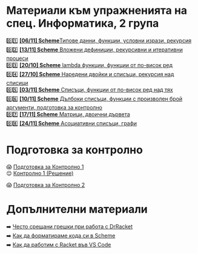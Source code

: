 # Материали към упражненията на спец. Информатика, 2 група

:zero::one: [**[06/11] Scheme**Типове данни, функции, условни изрази, рекурсия](./01/README.md)  
:zero::two: [**[13/11] Scheme** Вложени дефиниции, рекурсивни и итеративни процеси](./02/README.md)  
:zero::three: [**[20/10] Scheme** lambda функции, функции от по-висок ред](./03/README.md)  
:zero::four: [**[27/10] Scheme** Наредени двойки и списъци, рекурсия над списици](./04/README.md)  
:zero::five: [**[03/11] Scheme** Списъци, функции от по-висок ред над тях](./05/README.md)  
:zero::six: [**[10/11] Scheme** Дълбоки списъци, функции с произволен брой аргументи, подготовка за контролно](./06/README.md)  
:zero::seven: [**[17/11] Scheme** Матрици, двоични дървета](./07/README.md)  
:zero::eight: [**[24/11] Scheme** Асоциативни списъци, графи](./08/README.md)  

# Подготовка за контролно

:scream: [Подготовка за Контролно 1](./exams/01-exam/README.md)  
:relieved: [Контролно 1 (Решение)](./exams/01-exam/exam-2022-2023)  

:scream: [Подготовка за Контролно 2](./exams/02-exam/README.md)  

# Допълнителни материали

:arrow_right: [Често срещани грешки при работа с DrRacket](./additional-materials/scheme-common-pitfalls.md)  
:arrow_right: [Как да форматираме кода си в Scheme](./additional-materials/scheme-formatting.md)  
:arrow_right: [Как да работим с Racket във VS Code](./additional-materials/scheme-vscode.md)